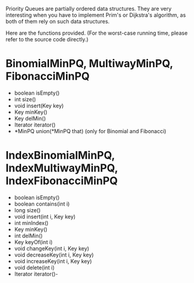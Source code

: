 Priority Queues are partially ordered data structures.
They are very interesting when you have to implement Prim's or Dijkstra's algorithm,
as both of them rely on such data structures.

Here are the functions provided.
(For the worst-case running time, please refer to the source code directly.)

# BinomialMinPQ<Key>, MultiwayMinPQ<Key>, FibonacciMinPQ<Key>

-	boolean isEmpty()
-	int size()
-	void insert(Key key)
-	Key minKey()
-	Key delMin()
-	Iterator<Key> iterator()
-	*MinPQ<Key> union(*MinPQ<Key> that) (only for Binomial and Fibonacci)

# IndexBinomialMinPQ<Key>, IndexMultiwayMinPQ<Key>, IndexFibonacciMinPQ<Key>

-	boolean isEmpty()
-	boolean contains(int i)
-	long size()
-	void insert(int i, Key key)
-	int minIndex()
-	Key minKey()
-	int delMin()
-	Key keyOf(int i)
-	void changeKey(int i, Key key)
-	void decreaseKey(int i, Key key)
-	void increaseKey(int i, Key key)
-	void delete(int i)
-	Iterator<Integer> iterator()-
